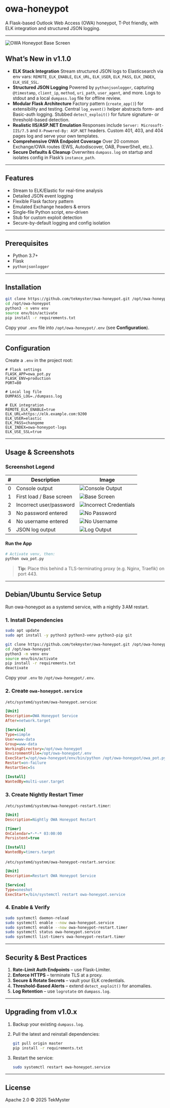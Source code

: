 # owa-honeypot

A Flask-based Outlook Web Access (OWA) honeypot, T-Pot friendly, with ELK integration and structured JSON logging.

---

![OWA Honeypot Base Screen](docs/OWA_honeypot_1.png)

## What’s New in v1.1.0

* **ELK Stack Integration**
  Stream structured JSON logs to Elasticsearch via env vars: `REMOTE_ELK_ENABLE`, `ELK_URL`, `ELK_USER`, `ELK_PASS`, `ELK_INDEX`, `ELK_USE_SSL`.
* **Structured JSON Logging**
  Powered by `pythonjsonlogger`, capturing `@timestamp`, `client_ip`, `method`, `uri_path`, `user_agent`, and more.
  Logs to stdout and a local `dumpass.log` file for offline review.
* **Modular Flask Architecture**
  Factory pattern (`create_app()`) for extensibility and testing.
  Central `log_event()` helper abstracts form- and Basic-auth logging.
  Stubbed `detect_exploit()` for future signature- or threshold-based detection.
* **Realistic IIS/ASP.NET Emulation**
  Responses include `Server: Microsoft-IIS/7.5` and `X-Powered-By: ASP.NET` headers.
  Custom 401, 403, and 404 pages log and serve your own templates.
* **Comprehensive OWA Endpoint Coverage**
  Over 20 common Exchange/OWA routes (EWS, Autodiscover, OAB, PowerShell, etc.).
* **Secure Defaults & Cleanup**
  Overwrites `dumpass.log` on startup and isolates config in Flask’s `instance_path`.

---

## Features

* Stream to ELK/Elastic for real-time analysis
* Detailed JSON event logging
* Flexible Flask factory pattern
* Emulated Exchange headers & errors
* Single-file Python script, env-driven
* Stub for custom exploit detection
* Secure-by-default logging and config isolation

---

## Prerequisites

* Python 3.7+
* Flask
* `pythonjsonlogger`

---

## Installation

```bash
git clone https://github.com/tekmyster/owa-honeypot.git /opt/owa-honeypot
cd /opt/owa-honeypot
python3 -m venv env
source env/bin/activate
pip install -r requirements.txt
```

Copy your `.env` file into `/opt/owa-honeypot/.env` (see **Configuration**).

---

## Configuration

Create a `.env` in the project root:

```dotenv
# Flask settings
FLASK_APP=owa_pot.py
FLASK_ENV=production
PORT=80

# Local log file
DUMPASS_LOG=./dumpass.log

# ELK integration
REMOTE_ELK_ENABLE=true
ELK_URL=https://elk.example.com:9200
ELK_USER=elastic
ELK_PASS=changeme
ELK_INDEX=owa-honeypot-logs
ELK_USE_SSL=true
```

---

## Usage & Screenshots

### Screenshot Legend

| # | Description              | Image                                             |
| - | ------------------------ | ------------------------------------------------- |
| 0 | Console output           | ![Console Output](docs/OWA_honeypot_0.png)        |
| 1 | First load / Base screen | ![Base Screen](docs/OWA_honeypot_1.png)           |
| 2 | Incorrect user/password  | ![Incorrect Credentials](docs/OWA_honeypot_2.png) |
| 3 | No password entered      | ![No Password](docs/OWA_honeypot_3.png)           |
| 4 | No username entered      | ![No Username](docs/OWA_honeypot_4.png)           |
| 5 | JSON log output          | ![Log Output](docs/OWA_honeypot_5.png)            |

#### Run the App

```bash
# Activate venv, then:
python owa_pot.py
```

> **Tip:** Place this behind a TLS-terminating proxy (e.g. Nginx, Traefik) on port 443.

---

## Debian/Ubuntu Service Setup

Run owa-honeypot as a systemd service, with a nightly 3 AM restart.

### 1. Install Dependencies

```bash
sudo apt update
sudo apt install -y python3 python3-venv python3-pip git

git clone https://github.com/tekmyster/owa-honeypot.git /opt/owa-honeypot
cd /opt/owa-honeypot
python3 -m venv env
source env/bin/activate
pip install -r requirements.txt
deactivate
```

Copy your `.env` to `/opt/owa-honeypot/.env`.

### 2. Create `owa-honeypot.service`

`/etc/systemd/system/owa-honeypot.service`:

```ini
[Unit]
Description=OWA Honeypot Service
After=network.target

[Service]
Type=simple
User=www-data
Group=www-data
WorkingDirectory=/opt/owa-honeypot
EnvironmentFile=/opt/owa-honeypot/.env
ExecStart=/opt/owa-honeypot/env/bin/python /opt/owa-honeypot/owa_pot.py
Restart=on-failure
RestartSec=5s

[Install]
WantedBy=multi-user.target
```

### 3. Create Nightly Restart Timer

`/etc/systemd/system/owa-honeypot-restart.timer`:

```ini
[Unit]
Description=Nightly OWA Honeypot Restart

[Timer]
OnCalendar=*-*-* 03:00:00
Persistent=true

[Install]
WantedBy=timers.target
```

`/etc/systemd/system/owa-honeypot-restart.service`:

```ini
[Unit]
Description=Restart OWA Honeypot Service

[Service]
Type=oneshot
ExecStart=/bin/systemctl restart owa-honeypot.service
```

### 4. Enable & Verify

```bash
sudo systemctl daemon-reload
sudo systemctl enable --now owa-honeypot.service
sudo systemctl enable --now owa-honeypot-restart.timer
sudo systemctl status owa-honeypot.service
sudo systemctl list-timers owa-honeypot-restart.timer
```

---

## Security & Best Practices

1. **Rate-Limit Auth Endpoints** – use Flask-Limiter.
2. **Enforce HTTPS** – terminate TLS at a proxy.
3. **Secure & Rotate Secrets** – vault your ELK credentials.
4. **Threshold-Based Alerts** – extend `detect_exploit()` for anomalies.
5. **Log Retention** – use `logrotate` on `dumpass.log`.

---

## Upgrading from v1.0.x

1. Backup your existing `dumpass.log`.

2. Pull the latest and reinstall dependencies:

   ```bash
   git pull origin master
   pip install -r requirements.txt
   ```

3. Restart the service:

   ```bash
   sudo systemctl restart owa-honeypot.service
   ```

---

## License

Apache 2.0 © 2025 TekMyster
